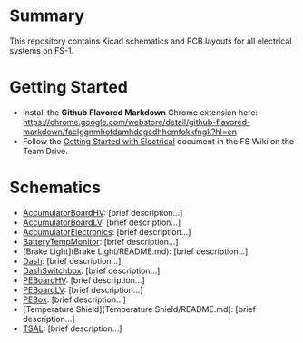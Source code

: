 # Summary
This repository contains Kicad schematics and PCB layouts for all electrical systems on FS-1.

# Getting Started
* Install the **Github Flavored Markdown** Chrome extension here: https://chrome.google.com/webstore/detail/github-flavored-markdown/faelggnmhofdamhdegcdhhemfokkfngk?hl=en
* Follow the [Getting Started with Electrical](https://drive.google.com/open?id=1L1viwzrDSNJtUvsPxIs5Tox_gefWKw_3um9R9QZQ264) document in the FS Wiki on the Team Drive.

# Schematics
* [AccumulatorBoardHV](AccumulatorBoardHV/README.md): [brief description...]
* [AccumulatorBoardLV](AccumulatorBoardLV/README.md): [brief description...]
* [AccumulatorElectronics](AccumulatorElectronics/README.md): [brief description...]
* [BatteryTempMonitor](BatteryTempMonitor/README.md): [brief description...]
* [Brake Light](Brake Light/README.md): [brief description...]
* [Dash](Dash/README.md): [brief description...]
* [DashSwitchbox](DashSwitchbox/README.md): [brief description...]
* [PEBoardHV](PEBoardHV/README.md): [brief description...]
* [PEBoardLV](PEBoardLV/README.md): [brief description...]
* [PEBox](PEBox/README.md): [brief description...]
* [Temperature Shield](Temperature Shield/README.md): [brief description...]
* [TSAL](TSAL/README.md): [brief description...]

